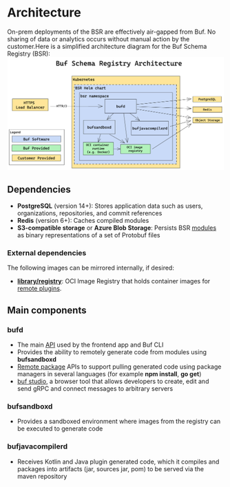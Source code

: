 # Architecture

On-prem deployments of the BSR are effectively air-gapped from Buf. No sharing of data or analytics occurs without manual action by the customer.Here is a simplified architecture diagram for the Buf Schema Registry (BSR):![BSR architecture diagram](../../../../images/bsr/architecture.png)

## Dependencies

- **PostgreSQL** (version 14+): Stores application data such as users, organizations, repositories, and commit references
- **Redis** (version 6+): Caches compiled modules
- **S3-compatible storage** or **Azure Blob Storage**: Persists BSR [modules](../../../../concepts/modules-workspaces/) as binary representations of a set of Protobuf files

### External dependencies

The following images can be mirrored internally, if desired:

- **[library/registry](https://hub.docker.com/_/registry)**: OCI Image Registry that holds container images for [remote plugins](../../../remote-plugins/overview/).

## Main components

### bufd

- The main [API](https://buf.build/bufbuild/buf/docs/main:buf.alpha.registry.v1alpha1) used by the frontend app and Buf CLI
- Provides the ability to remotely generate code from modules using **bufsandboxd**
- [Remote package](../../../generated-sdks/overview/) APIs to support pulling generated code using package managers in several languages (for example **npm install**, **go get**)
- [buf studio](../../../studio/), a browser tool that allows developers to create, edit and send gRPC and connect messages to arbitrary servers

### bufsandboxd

- Provides a sandboxed environment where images from the registry can be executed to generate code

### bufjavacompilerd

- Receives Kotlin and Java plugin generated code, which it compiles and packages into artifacts (jar, sources jar, pom) to be served via the maven repository
